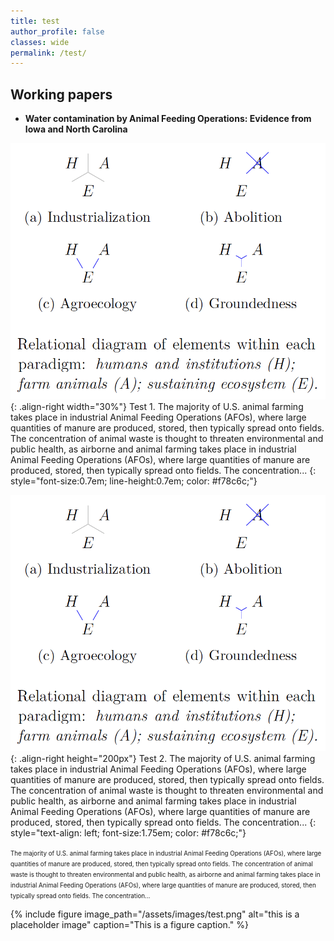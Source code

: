 ```yaml
---
title: test
author_profile: false
classes: wide
permalink: /test/
---
```



## Working papers

  - **Water contamination by Animal Feeding Operations: Evidence from Iowa
and North Carolina**

![image-right](/assets/images/fig_groundingAF.png){: .align-right width="30%"}
Test 1. The majority of U.S. animal farming takes place in industrial Animal Feeding Operations (AFOs), where large quantities of manure are produced, stored, then typically spread onto fields. The concentration of animal waste is thought to threaten environmental and public health, as airborne and animal farming takes place in industrial Animal Feeding Operations (AFOs), where large quantities of manure are produced, stored, then typically spread onto fields. The concentration...
{: style="font-size:0.7em; line-height:0.7em; color: #f78c6c;"}

![image-right](/assets/images/fig_groundingAF.png){: .align-right height="200px"}
Test 2. The majority of U.S. animal farming takes place in industrial Animal Feeding Operations (AFOs), where large quantities of manure are produced, stored, then typically spread onto fields. The concentration of animal waste is thought to threaten environmental and public health, as airborne and animal farming takes place in industrial Animal Feeding Operations (AFOs), where large quantities of manure are produced, stored, then typically spread onto fields. The concentration...
{: style="text-align: left; font-size:1.75em; color: #f78c6c;"}

<span style="font-size:0.7em; line-height:0.7em;">
The majority of U.S. animal farming takes place in industrial Animal Feeding Operations (AFOs), where large quantities of manure are produced, stored, then typically spread onto fields. The concentration of animal waste is thought to threaten environmental and public health, as airborne and animal farming takes place in industrial Animal Feeding Operations (AFOs), where large quantities of manure are produced, stored, then typically spread onto fields. The concentration...
</span>


{% include figure image_path="/assets/images/test.png" alt="this is a placeholder image" caption="This is a figure caption." %}

